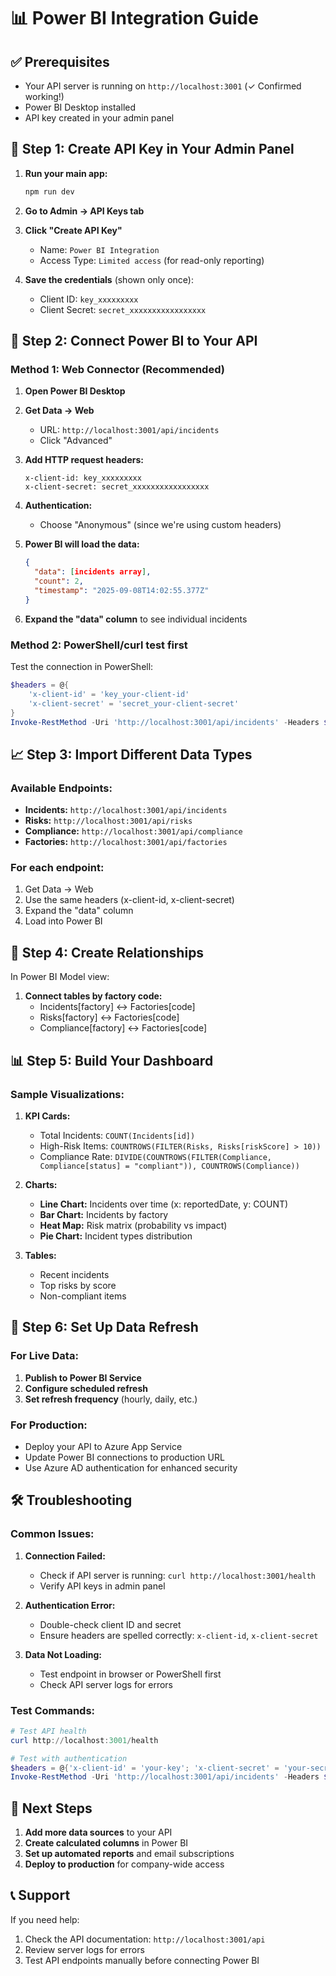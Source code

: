 # 📊 Power BI Integration Guide

## ✅ Prerequisites
- Your API server is running on `http://localhost:3001` (✓ Confirmed working!)
- Power BI Desktop installed
- API key created in your admin panel

## 🔧 Step 1: Create API Key in Your Admin Panel

1. **Run your main app:**
   ```bash
   npm run dev
   ```

2. **Go to Admin → API Keys tab**

3. **Click "Create API Key"**
   - Name: `Power BI Integration`
   - Access Type: `Limited access` (for read-only reporting)

4. **Save the credentials** (shown only once):
   - Client ID: `key_xxxxxxxxx`
   - Client Secret: `secret_xxxxxxxxxxxxxxxxx`

## 🔌 Step 2: Connect Power BI to Your API

### Method 1: Web Connector (Recommended)

1. **Open Power BI Desktop**

2. **Get Data → Web**
   - URL: `http://localhost:3001/api/incidents`
   - Click "Advanced"

3. **Add HTTP request headers:**
   ```
   x-client-id: key_xxxxxxxxx
   x-client-secret: secret_xxxxxxxxxxxxxxxxx
   ```

4. **Authentication:**
   - Choose "Anonymous" (since we're using custom headers)

5. **Power BI will load the data:**
   ```json
   {
     "data": [incidents array],
     "count": 2,
     "timestamp": "2025-09-08T14:02:55.377Z"
   }
   ```

6. **Expand the "data" column** to see individual incidents

### Method 2: PowerShell/curl test first

Test the connection in PowerShell:
```powershell
$headers = @{
    'x-client-id' = 'key_your-client-id'
    'x-client-secret' = 'secret_your-client-secret'
}
Invoke-RestMethod -Uri 'http://localhost:3001/api/incidents' -Headers $headers
```

## 📈 Step 3: Import Different Data Types

### Available Endpoints:
- **Incidents:** `http://localhost:3001/api/incidents`
- **Risks:** `http://localhost:3001/api/risks`
- **Compliance:** `http://localhost:3001/api/compliance`
- **Factories:** `http://localhost:3001/api/factories`

### For each endpoint:
1. Get Data → Web
2. Use the same headers (x-client-id, x-client-secret)
3. Expand the "data" column
4. Load into Power BI

## 🎯 Step 4: Create Relationships

In Power BI Model view:
1. **Connect tables by factory code:**
   - Incidents[factory] ↔ Factories[code]
   - Risks[factory] ↔ Factories[code]
   - Compliance[factory] ↔ Factories[code]

## 📊 Step 5: Build Your Dashboard

### Sample Visualizations:

1. **KPI Cards:**
   - Total Incidents: `COUNT(Incidents[id])`
   - High-Risk Items: `COUNTROWS(FILTER(Risks, Risks[riskScore] > 10))`
   - Compliance Rate: `DIVIDE(COUNTROWS(FILTER(Compliance, Compliance[status] = "compliant")), COUNTROWS(Compliance))`

2. **Charts:**
   - **Line Chart:** Incidents over time (x: reportedDate, y: COUNT)
   - **Bar Chart:** Incidents by factory
   - **Heat Map:** Risk matrix (probability vs impact)
   - **Pie Chart:** Incident types distribution

3. **Tables:**
   - Recent incidents
   - Top risks by score
   - Non-compliant items

## 🔄 Step 6: Set Up Data Refresh

### For Live Data:
1. **Publish to Power BI Service**
2. **Configure scheduled refresh**
3. **Set refresh frequency** (hourly, daily, etc.)

### For Production:
- Deploy your API to Azure App Service
- Update Power BI connections to production URL
- Use Azure AD authentication for enhanced security

## 🛠️ Troubleshooting

### Common Issues:

1. **Connection Failed:**
   - Check if API server is running: `curl http://localhost:3001/health`
   - Verify API keys in admin panel

2. **Authentication Error:**
   - Double-check client ID and secret
   - Ensure headers are spelled correctly: `x-client-id`, `x-client-secret`

3. **Data Not Loading:**
   - Test endpoint in browser or PowerShell first
   - Check API server logs for errors

### Test Commands:
```powershell
# Test API health
curl http://localhost:3001/health

# Test with authentication
$headers = @{'x-client-id' = 'your-key'; 'x-client-secret' = 'your-secret'}
Invoke-RestMethod -Uri 'http://localhost:3001/api/incidents' -Headers $headers
```

## 🚀 Next Steps

1. **Add more data sources** to your API
2. **Create calculated columns** in Power BI
3. **Set up automated reports** and email subscriptions
4. **Deploy to production** for company-wide access

## 📞 Support

If you need help:
1. Check the API documentation: `http://localhost:3001/api`
2. Review server logs for errors
3. Test API endpoints manually before connecting Power BI
